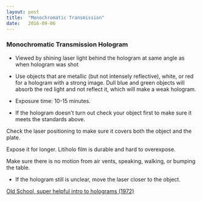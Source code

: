 ```yaml
---
layout: post
title:  "Monochromatic Transmission"
date:   2016-09-06
---
```


### Monochromatic Transmission Hologram

* Viewed by shining laser light behind the hologram at same angle as when hologram was shot

* Use objects that are metallic (but not intensely reflective), white, or red for a hologram with a strong image. Dull blue and green objects will absorb the red light and not reflect it, which will make a weak hologram.

* Exposure time: 10-15 minutes.

* If the hologram doesn't turn out check your object first to make sure it meets the standards above.

Check the laser positioning to make sure it covers both the object and the plate.

Expose it for longer. Litiholo film is durable and hard to overexpose.

Make sure there is no motion from air vents, speaking, walking, or bumping the table.

* If the hologram still is unclear, move the laser closer to the object.



[Old School, super helpful intro to holograms (1972)](https://www.youtube.com/watch?v=tjWznlGst9M)
